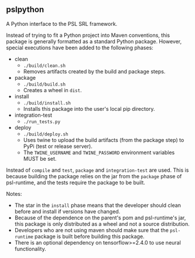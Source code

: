 ## pslpython

A Python interface to the PSL SRL framework.

Instead of trying to fit a Python project into Maven conventions,
this package is generally formatted as a standard Python package.
However, special executions have been added to the following phases:
 - clean
    - `./build/clean.sh`
    - Removes artifacts created by the build and package steps.
 - package
    - `./build/build.sh`
    - Creates a wheel in `dist`.
 - install
    - `./build/install.sh`
    - Installs this package into the user's local pip directory.
 - integration-test
    - `./run_tests.py`
 - deploy
    - `./build/deploy.sh`
    - Uses twine to upload the build artifacts (from the package step) to PyPi (test or release server).
    - The `TWINE_USERNAME` and `TWINE_PASSWORD` environment variables MUST be set.

Instead of `compile` and `test`, `package` and `integration-test` are used.
This is because building the package relies on the jar from the `package` phase of psl-runtime,
and the tests require the package to be built.

Notes:
- The star in the `install` phase means that the developer should clean before and install if versions have changed.
- Because of the dependence on the parent's pom and psl-runtime's jar, this package is only distributed as a wheel and not a source distribution.
- Developers who are not using maven should make sure that the `psl-runtime` package is built before building this package.
- There is an optional dependency on tensorflow>=2.4.0 to use neural functionality.
